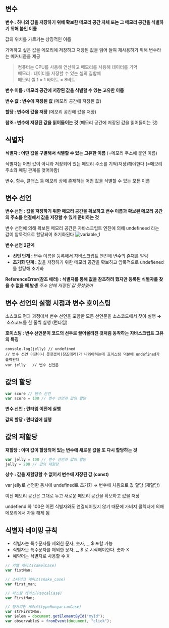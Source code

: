 ## **변수**

**변수 : 하나의 값을 저장하기 위해 확보한 메모리 공간 자체 또는 그 메모리 공간을 식별하기 위해 붙인 이름**

값의 위치를 가르키는 상징적인 이름

기억하고 싶은 값을 메모리에 저장하고 저장된 값을 읽어 들여 재사용하기 위해 변수라는 메커니즘을 제공

> 컴퓨터는 CPU를 사용해 연산하고 메모리를 사용해 데이터를 기억  
> 메모리 : 데이터를 저장할 수 있는 셀의 집합체  
> 메모리 셀 1 = 1 바이트 = 8비트

**변수 이름 : 메모리 공간에 저장된 값을 식별할 수 있는 고유한 이름**

**변수 값 : 변수에 저장된 값** (메모리 공간에 저장된 값)

**할당 : 변수에 값을 저장** (메모리 공간에 값을 저장)

**참조 : 변수에 저장된 값을 읽어들이는 것** (메모리 공간에 저장된 값을 읽어들이는 것)

## **식별자**

**식별자 **: 어떤 값을 구별해서 식별할 수 있는 고유한 이름**** (=메모리 주소에 붙인 이름)

식별자는 어떤 값이 아니라 저장되어 있는 메모리 주소를 기억(저장)해야한다 (=메모리 주소와 매핑 관계를 맺어야함)

변수, 함수, 클래스 등 메모리 상에 존재하는 어떤 값을 식별할 수 있는 모든 이름

## **변수 선언**

**변수 선언 : 값을 저장하기 위한 메모리 공간을 확보하고 변수 이름과 확보된 메모리 공간의 주소를 연결해서 값을 저장할 수 있게 준비하는 것**

변수 선언에 의해 확보된 메모리 공간은 자바스크립트 엔진에 의해 undefineed 라는 값이 암묵적으로 할당되어 초기화된다
![variable_1](https://github.com/Echchi/modernJS_deepDive/assets/112493260/e417ae1c-9885-46a3-9a26-75f6e70b34af)

**변수 선언 2단계** 

-   **선언 단계 :** 변수 이름을 등록해서 자바스크립트 엔진에 변수의 존재를 알림
-   **초기화 단계 :** 값을 저장하기 위한 메모리 공간을 확보하고 암묵적으로 undefiened 를 할당해 초기화

**ReferenceError(참조 에러) : 식별자를 통해 값을 참조하려 했지만 등록된 식별자를 찾을 수 없을 때 발생** _주소 안에 저장된 값 못찾겠어_ 

## **변수 선언의 실행 시점과 변수 호이스팅**

소스코드 평과 과정에서 변수 선언을 포함한 모든 선언문을 소스코드에서 찾아 실행 **→**  소스코드를 한 줄씩 실행 (런타임)

**호이스팅 : 변수 선언문이 코드의 선두로 끌어올려진 것처럼 동작하는 자바스크립트 고유의 특징**

```
console.log(jelly) // undefined
// 변수 선언 이전이니 못찾겠어(참조에러)가 나와야하는데 호이스팅 덕분에 undefined가 출력된다
var jelly	// 변수 선언문
```

## **값의 할당**

``` javascript
var score // 변수 선언
var score = 100 // 변수 선언과 값의 할당
```

**변수 선언 : 런타임 이전에 실행**

**값의 할당 : 런타임에 실행**

## **값의 재할당**

**재할당 : 이미 값이 할당되어 있는 변수에 새로운 값을 또 다시 할당하는 것**

``` javascript
var jelly = 100 // 변수 선언과 값의 할당
jelly = 200 // 값의 재할당
```

**상수 : 값을 재할당할 수 없어서 변수에 저장된 값 (const)**

var jelly로 선언한 동시에 undefined로 초기화 → 변수에 처음으로 값 할당 (재할당)

이전 메모리 공간은 그대로 두고 새로운 메모리 공간을 확보하고 값을 저장

undefiend 와 100은 어떤 식별자와도 연결되어있지 않기 때문에 가비지 콜렉터에 의해 메모리에서 자동 해제 됨

## **식별자 네이밍 규칙**

-   식별자는 특수문자를 제외한 문자, 숫자, \_, $ 포함 가능
-   식별자는 특수문자를 제외한 문자, \_, $ 로 시작해야한다. 숫자 X
-   예약어는 식별자로 사용할 수 X

``` javascript
// 카멜 케이스(camelCase)
var fistMan;

// 스네이크 케이스(snake_case)
var first_man;

// 파스칼 케이스(PascalCase)
var FirstMan;

// 헝가리언 케이스(typeHungarianCase)
var strFirstMan;
var $elem = document.getElementById("myId");
var observable$ = fromEvent(document, "click");
```
